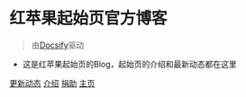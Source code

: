 # 红苹果起始页官方博客
> 由[Docsify](https://docsify.js.org/#/)驱动
- 这是红苹果起始页的Blog，起始页的介绍和最新动态都在这里

[更新动态](Update/)
[介绍](Introduction/)
[捐助](Donate/)
[主页](https://rastart.top)